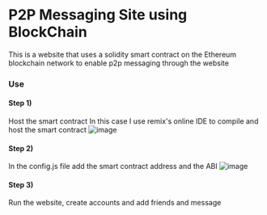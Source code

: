 # P2P Messaging Site using BlockChain

This is a website that uses a solidity smart contract on the Ethereum blockchain network to enable p2p messaging through the website

### Use

#### Step 1)
Host the smart contract 
In this case I use remix's online IDE to compile and host the smart contract 
![image](https://github.com/user-attachments/assets/08cb1438-dc0a-4ccf-acfe-82c8b405f3f6)

#### Step 2)
In the config.js file add the smart contract address and the ABI
![image](https://github.com/user-attachments/assets/dacd33c7-9de2-4db7-bf49-456806f12d90)

#### Step 3)
Run the website, create accounts and add friends and message 
